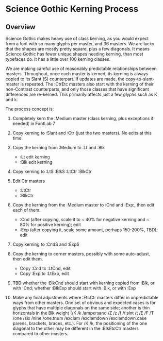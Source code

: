 # Science Gothic Kerning Process

## Overview

Science Gothic makes heavy use of class kerning, as you would expect from a font with so many glyphs per master, and 36 masters. We are lucky that the shapes are mostly pretty square, plus a few diagonals. It means Science Gothic has fewer unique shapes needing kerning, than most typefaces do. It has a little over 100 kerning classes.

We are making careful use of reasonably predictable relationships between masters. Throughout, once each master is kerned, its kerning is always copied to its Slant (S) counterpart. If updates are made, the copy-to-slant-master is repeated. The :CtrEtc masters also start with the kerning of their non-Contrast counterparts, and only those classes that have significant differences are re-kerned. This primarily affects just a few glyphs such as K and k.

The process concept is:

1. Completely kern the :Medium master (class kerning, plus exceptions if needed) in FontLab 7
1. Copy kerning to :Slant and :Ctr (just the two masters). No edits at this time.
1. Copy the kerning from :Medium to :Lt and :Blk
    - :Lt edit kerning
    - :Blk edit kerning
1. Copy kerning to :LtS :BlkS :LtCtr :BlkCtr
1. Edit Ctr masters
    - :LtCtr
    - :BlkCtr

1. Copy the kerning from the :Medium master to :Cnd and :Exp:, then edit each of them.
    - :Cnd (after copying, scale it to ~ 40% for negative kerning and ~ 80% for positive kerning); edit
    - :Exp (after copying it, scale some amount, perhaps 150-200%, TBD); edit
1. Copy kerning to :CndS and :ExpS
1. Copy the kerning to corner masters, possibly with some auto-adjust, then edit them.
    - Copy :Cnd to :LtCnd, edit
    - Copy :Exp to :LtExp, edit

1. TBD whether the :BlkCnd should start with kerning copied from :Blk, or with :Cnd; whether :BlkExp should start with :Blk, or with :Exp

1. Make any final adjustments where :EtcCtr masters differ in unpredictable ways from other masters. One set of obvious and expected cases is for glyphs that have multiple diagonals on the same side; another is thin horizontals in the Blk weight (/K /k /ampersand /Z /z /f /f.slnt /t /E /F /T /one /six /nine /one.tnum /exclam /exclamdown /exclamdown.case parens, brackets, braces, etc.). For /K /k, the positioning of the one diagonal to the other may be different in the :BlkEtcCtr masters compared to other masters. 
